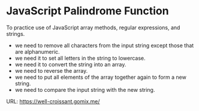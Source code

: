 JavaScript Palindrome Function
==============================

To practice use of JavaScript array methods, regular expressions, and strings.

- we need to remove all characters from the input string except those that are alphanumeric.
- we need it to set all letters in the string to lowercase.
- we need it to convert the string into an array.
- we need to reverse the array.
- we need to put all elements of the array together again to form a new string.
- we need to compare the input string with the new string.

URL: https://well-croissant.gomix.me/
